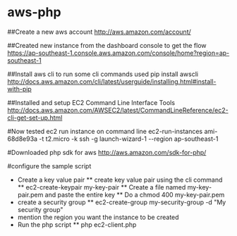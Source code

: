 # aws-php

##Create a new aws account
http://aws.amazon.com/account/

##Created new instance from the dashboard console to get the flow
https://ap-southeast-1.console.aws.amazon.com/console/home?region=ap-southeast-1

##Install aws cli to run some cli commands
used pip install awscli
http://docs.aws.amazon.com/cli/latest/userguide/installing.html#install-with-pip

##Installed and setup EC2 Command Line Interface Tools 
http://docs.aws.amazon.com/AWSEC2/latest/CommandLineReference/ec2-cli-get-set-up.html

#Now tested ec2 run instance on command line
ec2-run-instances ami-68d8e93a -t t2.micro -k ssh -g launch-wizard-1 --region ap-southeast-1

#Downloaded php sdk for aws
http://aws.amazon.com/sdk-for-php/

#configure the sample script 
* Create a key value pair
  ** create key value pair using the cli command 
  ** ec2-create-keypair my-key-pair
  ** Create a file named my-key-pair.pem and paste the entire key
  ** Do a chmod 400 my-key-pair.pem
* create a security group 
  ** ec2-create-group my-security-group -d "My security group"
* mention the region you want the instance to be created
* Run the php script
  ** php ec2-client.php
